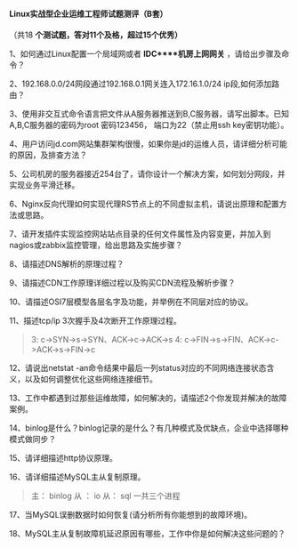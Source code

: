 #### Linux实战型企业运维工程师试题测评（B套）

（共18 **个测试题，答对11****个及格，超过15****个优秀）**

1、如何通过Linux配置一个局域网或者 **IDC****机房上网网关** ，请给出步骤及命令？ 

2、192.168.0.0/24网段通过192.168.0.1网关连入172.16.1.0/24 ip段,如何添加路由？

3、使用非交互式命令语言把文件从A服务器推送到B,C服务器，请写出脚本。已知A,B,C服务器的密码为root 密码123456， 端口为22（禁止用ssh key密钥功能）。

4、用户访问jd.com网站集群架构很慢，如果你是jd的运维人员，请详细分析可能的原因，及排查方法？

5、公司机房的服务器接近254台了，请你设计一个解决方案，如何划分网段，并实现业务平滑迁移。

6、Nginx反向代理如何实现代理RS节点上的不同虚拟主机，请说出原理和配置方法或思路。

7、请开发插件实现监控网站站点目录的任何文件属性及内容变更，并加入到nagios或zabbix监控管理，给出思路及实施步骤？

8、请描述DNS解析的原理过程？

9、请描述CDN工作原理详细过程以及购买CDN流程及解析步骤？

10、请描述OSI7层模型各层名字及功能，并举例在不同层对应的协议。

11、描述tcp/ip 3次握手及4次断开工作原理过程。
 > 3: c->SYN->s->SYN、ACK->c->ACK->s
 > 4: c->FIN->s->FIN、ACK->c->ACK->s->FIN->c

12、请说出netstat -an命令结果中最后一列status对应的不同网络连接状态含义，以及如何调整优化这些网络连接细节。

13、工作中都遇到过那些运维故障，如何解决的，请描述2个你发现并解决的故障案例。

14、binlog是什么？binlog记录的是什么？有几种模式及优缺点，企业中选择哪种模式做同步？

15、请详细描述http协议原理。

16、请详细描述MySQL主从复制原理。
 > 主： binlog  从 ： io  从： sql 一共三个进程

17、当MySQL误删数据时如何恢复(请分析所有你能想到的故障环境)。

18、MySQL主从复制故障机延迟原因有哪些，工作中你是如何解决这些问题的？

